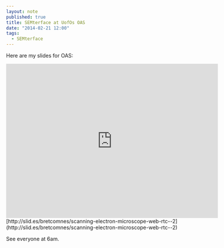 ```yaml
---
layout: note
published: true
title: SEMterface at UofOs OAS
date: "2014-02-21 12:00"
tags: 
  - SEMterface
---
```


Here are my slides for OAS:
<div class='flex-video'><iframe src="http://slid.es/bretcomnes//scanning-electron-microscope-web-rtc--2/embed" width="576" height="420" scrolling="no" frameborder="0" webkitallowfullscreen mozallowfullscreen allowfullscreen></iframe></div>
[http://slid.es/bretcomnes/scanning-electron-microscope-web-rtc--2](http://slid.es/bretcomnes/scanning-electron-microscope-web-rtc--2)

See everyone at 6am.